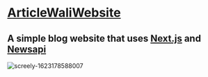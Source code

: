 # [ArticleWaliWebsite](https://articlewaliwebsite.vercel.app/)
## A simple blog website that uses [Next.js](https://nextjs.org/) and [Newsapi](https://newsapi.org/) 
![screely-1623178588007](https://user-images.githubusercontent.com/43761908/121560906-9eba0280-ca35-11eb-9303-84751f38edd1.png)
